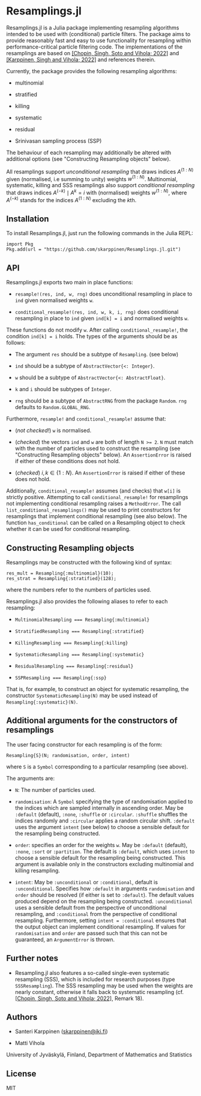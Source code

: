 # Resamplings.jl

Resamplings.jl is a Julia package implementing resampling algorithms intended to be used with (conditional) particle filters.
The package aims to provide reasonably fast and easy to use functionality for resampling within performance-critical particle
filtering code.
The implementations of the resamplings are based on 
[[Chopin, Singh, Soto and Vihola; 2022]][chopin-singh-soto-vihola] and 
[[Karppinen, Singh and Vihola; 2022]][karppinen-singh-vihola] and
references therein.

Currently, the package provides the following resampling algorithms:

* multinomial

* stratified

* killing

* systematic

* residual

* Srinivasan sampling process (SSP)

The behaviour of each resampling may additionally be altered with additional options (see "Constructing Resampling objects" below).

All resamplings support _unconditional resampling_ that draws indices
$A^{(1:N)}$ given (normalised, i.e summing to unity) weights $w^{(1:N)}$.
Multinomial, systematic, killing and SSS resamplings also support _conditional resampling_
that draws indices $A^{(-k)} \mid A^k = i$ with (normalised) weights $w^{(1:N)}$,
where $A^{(-k)}$ stands for the indices $A^{(1:N)}$ excluding the $k$th.

## Installation

To install Resamplings.jl, just run the following commands in the Julia REPL:

```
import Pkg
Pkg.add(url = "https://github.com/skarppinen/Resamplings.jl.git")
```

## API

Resamplings.jl exports two main in place functions:

* `resample!(res, ind, w, rng)` does unconditional resampling in place to `ind` given normalised weights `w`.

* `conditional_resample!(res, ind, w, k, i, rng)` does conditional resampling in place to `ind` given `ind[k] = i` and normalised weights `w`.

These functions do not modify `w`. After calling `conditional_resample!`, the condition `ind[k] = i` holds.
The types of the arguments should be as follows:

* The argument `res` should be a subtype of `Resampling`. (see below)

* `ind` should be a subtype of `AbstractVector{<: Integer}`.

* `w` should be a subtype of `AbstractVector{<: AbstractFloat}`.

* `k` and `i` should be subtypes of `Integer`.

* `rng` should be a subtype of `AbstractRNG` from the package `Random`. `rng` defaults to `Random.GLOBAL_RNG`.

Furthermore, `resample!` and `conditional_resample!` assume that:

* (_not checked!_) `w` is normalised.

* (_checked_) the vectors `ind` and `w` are both of length `N >= 2`. `N` must match with the number of particles
used to construct the resampling (see "Constructing Resampling objects" below).
An `AssertionError` is raised if either of these conditions does not hold.

* (_checked_) $i, k \in \{1:N\}$. An `AssertionError` is raised if either of these does not hold.

Additionally, `conditional_resample!` assumes (and checks) that `w[i]` is strictly positive.
Attempting to call `conditional_resample!` for resamplings not implementing conditional resampling raises a `MethodError`.
The call `list_conditional_resamplings()` may be used to print constructors for resamplings that implement conditional resampling (see also below).
The function `has_conditional` can be called on a Resampling object to check whether it can be used for conditional resampling.

## Constructing Resampling objects

Resamplings may be constructed with the following kind of syntax:
```
res_mult = Resampling{:multinomial}(10);
res_strat = Resampling{:stratified}(128);
```
where the numbers refer to the numbers of particles used.

Resamplings.jl also provides the following aliases to refer to each resampling:

* `MultinomialResampling === Resampling{:multinomial}`

* `StratifiedResampling === Resampling{:stratified}`

* `KillingResampling === Resampling{:killing}`

* `SystematicResampling === Resampling{:systematic}`

* `ResidualResampling === Resampling{:residual}`

* `SSPResampling === Resampling{:ssp}`

That is, for example, to construct an object for systematic resampling, the constructor `SystematicResampling(N)`
may be used instead of `Resampling{:systematic}(N)`.

## Additional arguments for the constructors of resamplings

The user facing constructor for each resampling is of the form:
```
Resampling{S}(N; randomisation, order, intent)
```
where `S` is a `Symbol` corresponding to a particular resampling (see above).

The arguments are:

* `N`: The number of particles used.

* `randomisation`: A `Symbol` specifying the type of randomisation applied to the indices
which are sampled internally in ascending order.
May be `:default` (default), `:none`, `:shuffle` or `:circular`.
`:shuffle` shuffles the indices randomly and `:circular` applies a random circular shift.
`:default` uses the argument `intent` (see below) to choose a sensible default for the resampling being constructed.

* `order`: specifies an order for the weights `w`. May be `:default` (default), `:none`, `:sort` or `:partition`.
The default is `:default`, which uses `intent` to choose a sensible default for the resampling being constructed.
This argument is available only in the constructors excluding multinomial and killing resampling.

* `intent`: May be `:unconditional` or `:conditional`, default is `:unconditional`.
Specifies how `:default` in arguments `randomisation` and `order` should be resolved (if either is set to `:default`).
The default values produced depend on the resampling being constructed.
`:unconditional` uses a sensible default from the perspective of unconditional resampling, and
`:conditional` from the perspective of conditional resampling. Furthermore, setting `intent = :conditional`
ensures that the output object can implement conditional resampling.
If values for `randomisation` and `order` are passed such that this can not be guaranteed, an `ArgumentError` is thrown.

## Further notes

* Resampling.jl also features a so-called single-even systematic resampling (SSS), which is included for research purposes (type `SSSResampling`). The SSS resampling may be used when the weights are nearly constant, otherwise it falls back to systematic resampling 
(cf. [[Chopin, Singh, Soto and Vihola; 2022]][chopin-singh-soto-vihola], Remark 18).

## Authors

* Santeri Karppinen (skarppinen@iki.fi)

* Matti Vihola

University of Jyväskylä, Finland, Department of Mathematics and Statistics

## License

MIT

[chopin-singh-soto-vihola]: https://arxiv.org/abs/2203.10037
[karppinen-singh-vihola]: https://arxiv.org/abs/2205.13898 "[Karppinen, Singh and Vihola; 2022]" 
